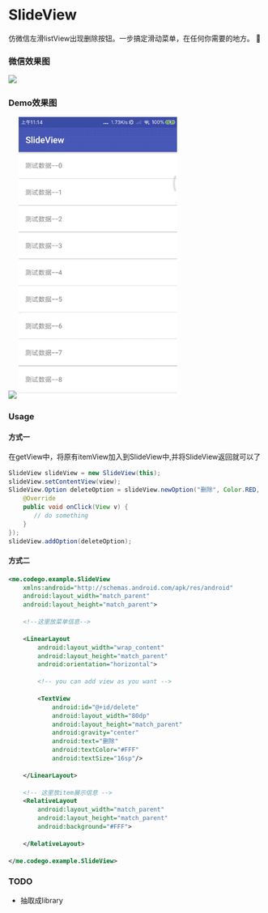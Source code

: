 # SlideView
仿微信左滑listView出现删除按钮。一步搞定滑动菜单，在任何你需要的地方。

### 微信效果图

![](image/display-1.jpg)
### Demo效果图
![](image/display-2.jpg)
![](image/demo.gif)

### Usage

#### 方式一

在getView中，将原有itemView加入到SlideView中,并将SlideView返回就可以了
``` java
SlideView slideView = new SlideView(this);
slideView.setContentView(view);
SlideView.Option deleteOption = slideView.newOption("删除", Color.RED, new View.OnClickListener() {
    @Override
    public void onClick(View v) {
       // do something 
    }
});
slideView.addOption(deleteOption);
```

#### 方式二

``` xml
<me.codego.example.SlideView
    xmlns:android="http://schemas.android.com/apk/res/android"
    android:layout_width="match_parent"
    android:layout_height="match_parent">
  
	<!--这里放菜单信息-->
	
    <LinearLayout
        android:layout_width="wrap_content"
        android:layout_height="match_parent"
        android:orientation="horizontal">
        
        <!-- you can add view as you want -->
        
        <TextView
            android:id="@+id/delete"
            android:layout_width="80dp"
            android:layout_height="match_parent"
            android:gravity="center"
            android:text="删除"
            android:textColor="#FFF"
            android:textSize="16sp"/>

    </LinearLayout>
  
	<!-- 这里放item展示信息 -->
    <RelativeLayout
        android:layout_width="match_parent"
        android:layout_height="match_parent"
        android:background="#FFF">

    </RelativeLayout>

</me.codego.example.SlideView>
```

### TODO

- 抽取成library

